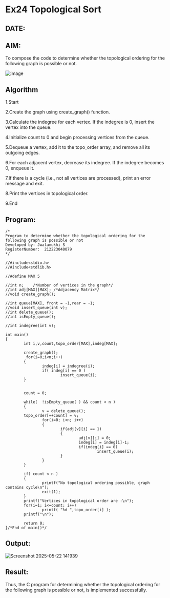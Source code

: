 # Ex24 Topological Sort
## DATE:
## AIM:
To compose the code to determine whether the topological ordering for the following graph is possible or not.

![image](https://github.com/user-attachments/assets/c74a7111-9b59-475c-aad4-9baf23d50ec0)


## Algorithm

1.Start

2.Create the graph using create_graph() function.

3.Calculate the indegree for each vertex. If the indegree is 0, insert the vertex into the queue.

4.Initialize count to 0 and begin processing vertices from the queue.

5.Dequeue a vertex, add it to the topo_order array, and remove all its outgoing edges.

6.For each adjacent vertex, decrease its indegree. If the indegree becomes 0, enqueue it.

7.If there is a cycle (i.e., not all vertices are processed), print an error message and exit.

8.Print the vertices in topological order.

9.End

## Program:
```
/*
Program to determine whether the topological ordering for the following graph is possible or not
Developed by: Jwalamukhi S
RegisterNumber:  212223040079
*/

//#include<stdio.h>
//#include<stdlib.h>

//#define MAX 5

//int n;    /*Number of vertices in the graph*/
//int adj[MAX][MAX]; /*Adjacency Matrix*/
//void create_graph();

//int queue[MAX], front = -1,rear = -1;
//void insert_queue(int v);
//int delete_queue();
//int isEmpty_queue();

//int indegree(int v);

int main()
{
        int i,v,count,topo_order[MAX],indeg[MAX];

        create_graph();
         for(i=0;i<n;i++)
        {
                indeg[i] = indegree(i);
                if( indeg[i] == 0 )
                        insert_queue(i);
        }

       
        count = 0;

        while(  !isEmpty_queue( ) && count < n )
        {
                v = delete_queue();
        topo_order[++count] = v; 
                for(i=0; i<n; i++)
                {
                        if(adj[v][i] == 1)
                        {
                                adj[v][i] = 0;
                                indeg[i] = indeg[i]-1;
                                if(indeg[i] == 0)
                                        insert_queue(i);
                        }
                }
        }

        if( count < n )
        {
                printf("No topological ordering possible, graph contains cycle\n");
                exit(1);
        }
        printf("Vertices in topological order are :\n");
        for(i=1; i<=count; i++)
                printf( "%d ",topo_order[i] );
        printf("\n");

        return 0;
}/*End of main()*/
```

## Output:
![Screenshot 2025-05-22 141939](https://github.com/user-attachments/assets/7a5a8cdd-c952-46ce-ac3a-e156e656496b)



## Result:
Thus, the C program for determining whether the topological ordering for the following graph is possible or not, is implemented successfully.
